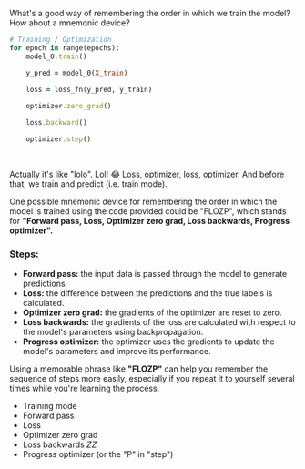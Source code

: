 What's a good way of remembering the order in which we train the model?  How about a mnemonic device?

```ruby
# Training / Optimization
for epoch in range(epochs):
    model_0.train()

    y_pred = model_0(X_train)
    
    loss = loss_fn(y_pred, y_train)

    optimizer.zero_grad()

    loss.backward()

    optimizer.step()
```

<br>

Actually it's like "lolo". Lol! 😂 Loss, optimizer, loss, optimizer.  And before that, we train and predict (i.e. train mode).

One possible mnemonic device for remembering the order in which the model is trained using the code provided could be "FLOZP", which stands for **"Forward pass, Loss, Optimizer zero grad, Loss backwards, Progress optimizer".**

### Steps:

* **Forward pass:** the input data is passed through the model to generate predictions.
* **Loss:** the difference between the predictions and the true labels is calculated.
* **Optimizer zero grad:** the gradients of the optimizer are reset to zero.
* **Loss backwards:** the gradients of the loss are calculated with respect to the model's parameters using backpropagation.
* **Progress optimizer:** the optimizer uses the gradients to update the model's parameters and improve its performance.

Using a memorable phrase like **"FLOZP"** can help you remember the sequence of steps more easily, especially if you repeat it to yourself several times while you're learning the process.

* Training mode
* Forward pass
* Loss
* Optimizer zero grad
* Loss backwards *ZZ*
* Progress optimizer (or the "P" in "step")

<br>
